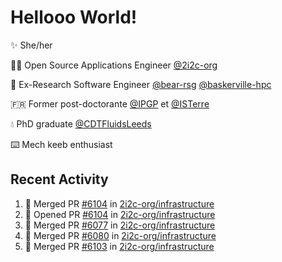 # Hellooo World!

✨ She/her

👩‍💻 Open Source Applications Engineer [@2i2c-org](https://2i2c.org/)

🐻 Ex-Research Software Engineer [@bear-rsg](https://github.com/bear-rsg) [@baskerville-hpc](https://github.com/baskerville-hpc) 

🇫🇷 Former post-doctorante [@IPGP](https://github.com/IPGP) et [@ISTerre](https://www.isterre.fr/) 

💧 PhD graduate [@CDTFluidsLeeds](https://fluid-dynamics.leeds.ac.uk/) 

⌨️ Mech keeb enthusiast 

## Recent Activity 

<!--START_SECTION:activity-->
1. 🎉 Merged PR [#6104](https://github.com/2i2c-org/infrastructure/pull/6104) in [2i2c-org/infrastructure](https://github.com/2i2c-org/infrastructure)
2. 💪 Opened PR [#6104](https://github.com/2i2c-org/infrastructure/pull/6104) in [2i2c-org/infrastructure](https://github.com/2i2c-org/infrastructure)
3. 🎉 Merged PR [#6077](https://github.com/2i2c-org/infrastructure/pull/6077) in [2i2c-org/infrastructure](https://github.com/2i2c-org/infrastructure)
4. 🎉 Merged PR [#6080](https://github.com/2i2c-org/infrastructure/pull/6080) in [2i2c-org/infrastructure](https://github.com/2i2c-org/infrastructure)
5. 🎉 Merged PR [#6103](https://github.com/2i2c-org/infrastructure/pull/6103) in [2i2c-org/infrastructure](https://github.com/2i2c-org/infrastructure)
<!--END_SECTION:activity-->
